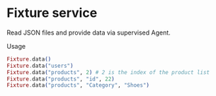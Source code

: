 # Fixture service

Read JSON files and provide data via supervised Agent.

Usage
```elixir
Fixture.data()
Fixture.data("users")
Fixture.data("products", 2) # 2 is the index of the product list
Fixture.data("products", "id", 22)
Fixture.data("products", "Category", "Shoes")
```



